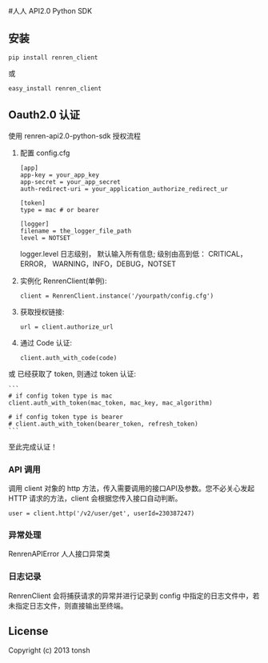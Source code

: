 #人人 API2.0 Python SDK

## 安装
```
pip install renren_client
```

或

```
easy_install renren_client
```


## Oauth2.0 认证
使用 renren-api2.0-python-sdk 授权流程

1. 配置 config.cfg

	```
	[app]
	app-key = your_app_key
	app-secret = your_app_secret
	auth-redirect-uri = your_application_authorize_redirect_ur

	[token]
	type = mac # or bearer

	[logger]
	filename = the_logger_file_path
	level = NOTSET
	```
	
	logger.level 日志级别， 默认输入所有信息; 级别由高到低：
	CRITICAL，ERROR， WARNING，INFO，DEBUG，NOTSET

1. 实例化 RenrenClient(单例):

	```
	client = RenrenClient.instance('/yourpath/config.cfg')
	```
	
1. 获取授权链接:

	```
	url = client.authorize_url
	```
	
1. 通过 Code 认证:

	```
	client.auth_with_code(code)
	```
	
  或 已经获取了 token, 则通过 token 认证:

	```
	# if config token type is mac
	client.auth_with_token(mac_token, mac_key, mac_algorithm)
	
	# if config token type is bearer
	# client.auth_with_token(bearer_token, refresh_token)
	```
	
至此完成认证！
   
### API 调用
调用 client 对象的 http 方法，传入需要调用的接口API及参数。您不必关心发起 HTTP 请求的方法，client 会根据您传入接口自动判断。

	user = client.http('/v2/user/get', userId=230387247)
	
### 异常处理
RenrenAPIError 人人接口异常类
	
			
### 日志记录
RenrenClient 会将捕获请求的异常并进行记录到 config 中指定的日志文件中，若未指定日志文件，则直接输出至终端。
   
## License

Copyright (c) 2013 tonsh
